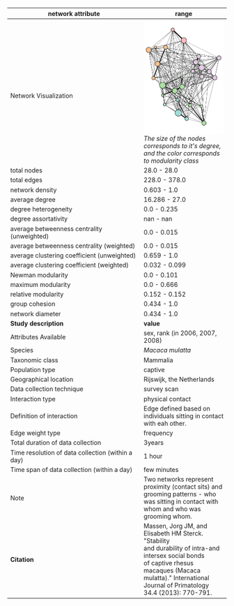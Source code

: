 network attribute|range
---|---
<img width=2500> Network Visualization | ![NetworkImage](/Networks/Network%20Visualizations/macaque_massen_grooming_bouts.png) *The size of the nodes corresponds to it's degree, and the color corresponds to modularity class*
total nodes|28.0 - 28.0
total edges|228.0 - 378.0
network density|0.603 - 1.0
average degree|16.286 - 27.0
degree heterogeneity|0.0 - 0.235
degree assortativity|nan - nan
average betweenness centrality (unweighted)|0.0 - 0.015
average betweenness centrality (weighted)|0.0 - 0.015
average clustering coefficient (unweighted)|0.659 - 1.0
average clustering coefficient (weighted)|0.032 - 0.099
Newman modularity|0.0 - 0.101
maximum modularity|0.0 - 0.666
relative modularity|0.152 - 0.152
group cohesion|0.434 - 1.0
network diameter|0.434 - 1.0
**Study description**|**value**
Attributes Available|sex, rank (in 2006, 2007, 2008)
Species|*Macaca mulatta*
Taxonomic class|Mammalia
Population type|captive
Geographical location|Rijswijk, the Netherlands
Data collection technique|survey scan
Interaction type|physical contact
Definition of interaction|Edge defined based on individuals sitting in contact with eah other.
Edge weight type|frequency
Total duration of data collection|3years
Time resolution of data collection (within a day)|1 hour
Time span of data collection (within a day)|few minutes
Note|Two networks represent proximity (contact sits) and grooming patterns - who was sitting in contact with whom and who was grooming whom.
**Citation** | Massen, Jorg JM, and Elisabeth HM Sterck. "Stability <br> and durability of intra-and intersex social bonds <br> of captive rhesus macaques (Macaca mulatta)." International <br> Journal of Primatology 34.4 (2013): 770-791.
